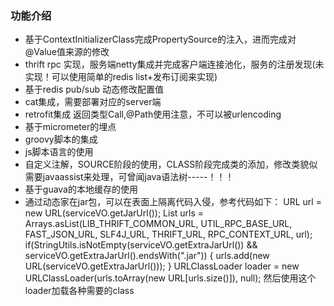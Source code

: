 ### 功能介绍

- 基于ContextInitializerClass完成PropertySource的注入，进而完成对
  @Value值来源的修改
- thrift rpc 实现，服务端netty集成并完成客户端连接池化，服务的注册发现(未实现！可以使用简单的redis list+发布订阅来实现)
- 基于redis pub/sub 动态修改配置值
- cat集成，需要部署对应的server端
- retrofit集成 返回类型Call<T>,@Path使用注意，不可以被urlencoding
- 基于micrometer的埋点
- groovy脚本的集成
- js脚本语言的使用
- 自定义注解，SOURCE阶段的使用，CLASS阶段完成类的添加，修改类貌似需要javaassist来处理，可曾闻java语法树-----！！！
- 基于guava的本地缓存的使用
- 通过动态家在jar包，可以在表面上隔离代码入侵，参考代码如下：
  URL url = new URL(serviceVO.getJarUrl());
  List<URL> urls = Arrays.asList(LIB_THRIFT_COMMON_URL, UTIL_RPC_BASE_URL, FAST_JSON_URL, SLF4J_URL, THRIFT_URL, RPC_CONTEXT_URL, url);
  if(StringUtils.isNotEmpty(serviceVO.getExtraJarUrl()) && serviceVO.getExtraJarUrl().endsWith(".jar")) {
  urls.add(new URL(serviceVO.getExtraJarUrl()));
  }
  URLClassLoader loader = new URLClassLoader(urls.toArray(new URL[urls.size()]), null);
  然后使用这个loader加载各种需要的class
  
